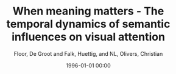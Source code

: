 ---
layout: post
title: When meaning matters - The temporal dynamics of semantic influences on visual attention

date: 1996-01-01 00:00
author: Floor, De Groot and Falk, Huettig, and NL, Olivers, Christian
tags: ["eye movements","psycholinguistics","semantic memory","visual attention","visual search"]
journal: Journal of Experimental Psychology Human Perception and Performance

link: https://doi.org/10.1037/xhp0000102

year: 2016
---